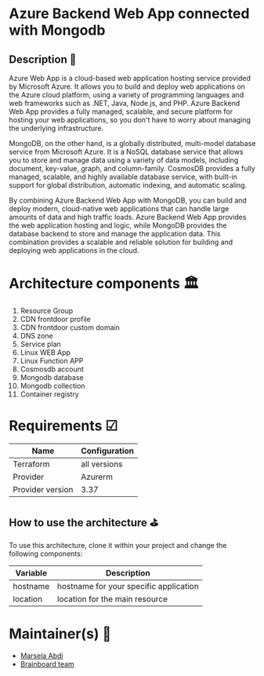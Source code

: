 # Azure Backend Web App connected with Mongodb

## Description 📝

Azure Web App is a cloud-based web application hosting service provided by Microsoft Azure. It allows you to build and deploy web applications on the Azure cloud platform, using a variety of programming languages and web frameworks such as .NET, Java, Node.js, and PHP. Azure Backend Web App provides a fully managed, scalable, and secure platform for hosting your web applications, so you don't have to worry about managing the underlying infrastructure.

MongoDB, on the other hand, is a globally distributed, multi-model database service from Microsoft Azure. It is a NoSQL database service that allows you to store and manage data using a variety of data models, including document, key-value, graph, and column-family. CosmosDB provides a fully managed, scalable, and highly available database service, with built-in support for global distribution, automatic indexing, and automatic scaling.

By combining Azure Backend Web App with MongoDB, you can build and deploy modern, cloud-native web applications that can handle large amounts of data and high traffic loads. Azure Backend Web App provides the web application hosting and logic, while MongoDB provides the database backend to store and manage the application data. This combination provides a scalable and reliable solution for building and deploying web applications in the cloud.

# Architecture components 🏛️

1. Resource Group 
2. CDN frontdoor profile
3. CDN frontdoor custom domain
4. DNS zone
5. Service plan 
6. Linux WEB App
7. Linux Function APP
8. Cosmosdb account
9. Mongodb database
10. Mongodb collection
11. Container registry


# Requirements ☑

| Name | Configuration |
| --- | --- |
| Terraform | all versions |
| Provider  | Azurerm |
| Provider version  | 3.37 |



## How to use the architecture ⛳️

To use this architecture, clone it within your project and change the following components:


| Variable | Description |
| --- | --- |
| hostname |  hostname for your specific application |
| location | location for the main resource |


# Maintainer(s) 👏

- [Marsela Abdi](mailto:marsela@brainboard.co)
- [Brainboard team](mailto:support@brainboard.co)




